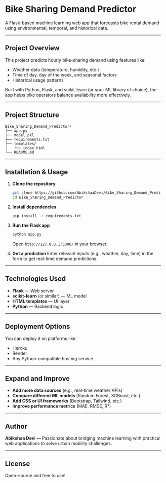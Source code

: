 # Bike Sharing Demand Predictor

A Flask-based machine learning web app that forecasts bike rental demand using environmental, temporal, and historical data.

---

## Project Overview

This project predicts hourly bike-sharing demand using features like:
- Weather data (temperature, humidity, etc.)
- Time of day, day of the week, and seasonal factors
- Historical usage patterns

Built with Python, Flask, and scikit-learn (or your ML library of choice), the app helps bike operators balance availability more effectively.

---

## Project Structure

```
Bike_Sharing_Demand_Predictor/
├── app.py
├── model.pkl
├── requirements.txt
├── templates/
│   └── index.html
└── README.md
```

---

## Installation & Usage

1. **Clone the repository**
   ```bash
   git clone https://github.com/AbikshaaDevi/Bike_Sharing_Demand_Predictor.git
   cd Bike_Sharing_Demand_Predictor
   ```

2. **Install dependencies**
   ```bash
   pip install -r requirements.txt
   ```

3. **Run the Flask app**
   ```bash
   python app.py
   ```
   Open `http://127.0.0.1:5000/` in your browser.

4. **Get a prediction**
   Enter relevant inputs (e.g., weather, day, time) in the form to get real-time demand predictions.

---

## Technologies Used

- **Flask** — Web server
- **scikit-learn** (or similar) — ML model
- **HTML templates** — UI layer
- **Python** — Backend logic

---

## Deployment Options

You can deploy it on platforms like:
- Heroku
- Render
- Any Python-compatible hosting service

---

## Expand and Improve

- **Add more data sources** (e.g., real-time weather APIs)
- **Compare different ML models** (Random Forest, XGBoost, etc.)
- **Add CSS or UI frameworks** (Bootstrap, Tailwind, etc.)
- **Improve performance metrics** (MAE, RMSE, R²)

---

## Author

**Abikshaa Devi** — Passionate about bridging machine learning with practical web applications to solve urban mobility challenges.

---

## License

Open-source and free to use!
